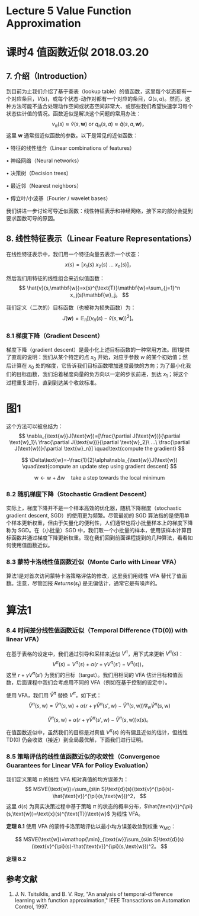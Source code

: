 # Lecture 5 Value Function Approximation

# 课时4 值函数近似 2018.03.20

## 7. 介绍（Introduction）

到目前为止我们介绍了基于查表（lookup table）的值函数，这里每个状态都有一个对应条目，$V(s)$，或每个状态-动作对都有一个对应的条目，$Q(s,a)$。然而，这种方法可能不适合处理动作空间或状态空间非常大、或那些我们希望快速学习每个状态估计值的情况。函数近似是解决这个问题的常用办法：
$$
v_{\pi}(s) \approx \hat{v}(s,\mathbf{w}) \text{ or } q_{\pi}(s,a) \approx \hat{q}(s,a,\mathbf{w})，
$$
这里 $\mathbf{w}$ 通常指近似函数的参数。以下是常见的近似函数：

$\bullet$ 特征的线性组合（Linear combinations of features）

$\bullet$ 神经网络（Neural networks）

$\bullet$ 决策树（Decision trees）

$\bullet$ 最近邻（Nearest neighbors）

$\bullet$ 傅立叶/小波基（Fourier / wavelet bases）

我们讲进一步讨论可导近似函数：线性特征表示和神经网络，接下来的部分会提到要求函数可导的原因。

## 8. 线性特征表示（Linear Feature Representations）

在线性特征表示中，我们用一个特征向量去表示一个状态：
$$
x(s)=[x_1(s)\ x_2(s)\ ...\ x_n(s)]，
$$

然后我们用特征的线性组合来近似值函数：
$$
\hat{v}(s,\mathbf{w})=x(s)^{\text{T}}\mathbf{w}=\sum_{j=1}^n x_j(s)\mathbf{w}_j。
$$

我们定义（二次的）目标函数（也被称为损失函数）为：
$$
J(\mathbf{w})=\mathbb{E}_ {\pi}[(v_{\pi}(s)-\hat{v}(s,\mathbf{w}))^2]。
$$

### 8.1 梯度下降（Gradient Descent）

梯度下降（gradient descent）是最小化上述目标函数的一种常用方法。图1提供了直观的说明：我们从某个特定的点 $x_0$ 开始，对应于参数 $w$ 的某个初始值；然后计算在 $x_0$ 处的梯度，它告诉我们目标函数增加速度最快的方向；为了最小化我们的目标函数，我们沿着梯度向量的负方向以一定的步长前进，到达 $x_1$；将这个过程重复进行，直到到达某个收敛标准。

# 图1

这个方法可以被总结为：
$$
\nabla_{\text{w}}J(\text{w})=[\frac{\partial J(\text{w})}{\partial \text{w}_1}\ \frac{\partial J(\text{w})}{\partial \text{w}_2}\ ...\ \frac{\partial J(\text{w})}{\partial \text{w}_n}] \quad\text{compute the gradient}
$$

$$
\Delta\text{w}=-\frac{1}{2}\alpha\nabla_{\text{w}}J(\text{w}) \quad\text{compute an update step using gradient descent}
$$

$$
\text{w} \leftarrow \text{w}+\Delta\text{w} \quad\text{take a step towards the local minimum}
$$

### 8.2 随机梯度下降（Stochastic Gradient Descent）

实际上，梯度下降并不是一个样本高效的优化器，随机下降梯度（stochastic gradient descent, SGD）的使用更为频繁。尽管最初的 SGD 算法指的是使用单个样本更新权重，但由于矢量化的便利性，人们通常也将小批量样本上的梯度下降称为 SGD。在（小批量）SGD 中，我们取一个小批量的样本，使用该样本计算目标函数并通过梯度下降更新权重。现在我们回到前面课程提到的几种算法，看看如何使用值函数近似。

### 8.3 蒙特卡洛线性值函数近似（Monte Carlo with Linear VFA）

算法1是对首次访问蒙特卡洛策略评估的修改，这里我们用线性 VFA 替代了值函数。注意，尽管回报 $Returns(s_t)$ 是无偏估计，通常它是有噪声的。

# 算法1

### 8.4 时间差分线性值函数近似（Temporal Difference (TD(0)) with linear VFA）

在基于表格的设定中，我们通过引导和采样来近似 $V^{\pi}$，用下式来更新 $V^{\pi}(s)$：
$$
V^{\pi}(s)=V^{\pi}(s)+\alpha(r+\gamma V^{\pi}(s')-V^{\pi}(s))，
$$
这里 $r+\gamma V^{\pi}(s')$ 为我们的目标（target）。我们用相同的 VFA 估计目标和值函数，后面课程中我们会考虑用不同的 VFA（例如在基于控制的设定中）。

使用 VFA，我们用 $\hat{V}^{\pi}$ 替换 $V^{\pi}$，如下式：
$$
\hat{V}^{\pi}(s,\text{w})=\hat{V}^{\pi}(s,\text{w})+\alpha(r+\gamma \hat{V}^{\pi}(s',\text{w})-\hat{V}^{\pi}(s,\text{w}))\nabla_{\text{w}}\hat{V}^{\pi}(s,\text{w})
$$

$$
\hat{V}^{\pi}(s,\text{w})+\alpha(r+\gamma \hat{V}^{\pi}(s',\text{w})-\hat{V}^{\pi}(s,\text{w}))\text{x}(s)。
$$

在值函数近似中，虽然我们的目标是对真值 $V^{\pi}(s)$ 的有偏且近似的估计，但线性 TD($0$) 仍会收敛（接近）到全局最优解，下面我们进行证明。

### 8.5 策略评估的线性值函数近似的收敛性（Convergence Guarantees for Linear VFA for Policy Evaluation）

我们定义策略 $\pi$ 的线性 VFA 相对真值的均方误差为：
$$
MSVE(\text{w})=\sum_{s\in S}\text{d}(s)(\text{v}^{\pi}(s)-\hat{\text{v}}^{\pi}(s,\text{w}))^2，
$$
这里 $\text{d}(s)$ 为真实决策过程中基于策略 $\pi$ 的状态的概率分布，$\hat{\text{v}}^{\pi}(s,\text{w})=\text{x}(s)^{\text{T}}\text{w}$ 为线性 VFA。

**定理 8.1** 使用 VFA 的蒙特卡洛策略评估以最小均方误差收敛到权重 $\text{w}_{MC}$：


$$
MSVE(\text{w})=\mathop{\min}_{\text{w}}\sum_{s\in S}\text{d}(s)(\text{v}^{\pi}(s)-\hat{\text{v}}^{\pi}(s,\text{w}))^2。
$$

**定理 8.2**

## 参考文献

1. J. N. Tsitsiklis, and B. V. Roy, "An analysis of temporal-difference learning with function approximation," IEEE Transactions on Automation Control, 1997.